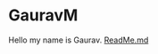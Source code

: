 # GauravM
Hello my name is Gaurav.
[ReadMe.md](https://github.com/user-attachments/files/17016604/ReadMe.md)
